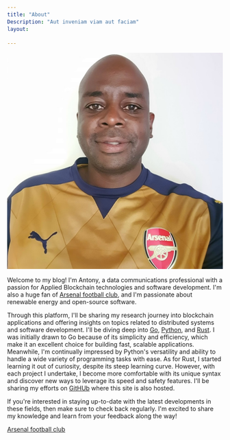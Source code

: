 ```yaml
---
title: "About"
Description: "Aut inveniam viam aut faciam"
layout: 
    
---
```


![Antony Mapfumo](/img/ants-golden-arsenal.jpg#floatleft "Antony Mapfumo")

Welcome to my blog! I'm Antony, a data communications professional with a passion for Applied Blockchain technologies and software development. I'm also a huge fan of [Arsenal football club](https://www.arsenal.com/), and I'm passionate about renewable energy and open-source software.

Through this platform, I'll be sharing my research journey into blockchain applications and offering insights on topics related to distributed systems and software development. I'll be diving deep into [Go](http://golang.org), [Python](https://www.python.org/), and [Rust](https://www.rust-lang.org/). I was initially drawn to Go because of its simplicity and efficiency, which make it an excellent choice for building fast, scalable applications. Meanwhile, I'm continually impressed by Python's versatility and ability to handle a wide variety of programming tasks with ease. As for Rust, I started learning it out of curiosity, despite its steep learning curve. However, with each project I undertake, I become more comfortable with its unique syntax and discover new ways to leverage its speed and safety features. I'll be sharing my efforts on [GitHUb](https://github.com/mapfumo) where this site is also hosted.

If you're interested in staying up-to-date with the latest developments in these fields, then make sure to check back regularly. I'm excited to share my knowledge and learn from your feedback along the way!

[Arsenal football club](https://www.arsenal.com/)

